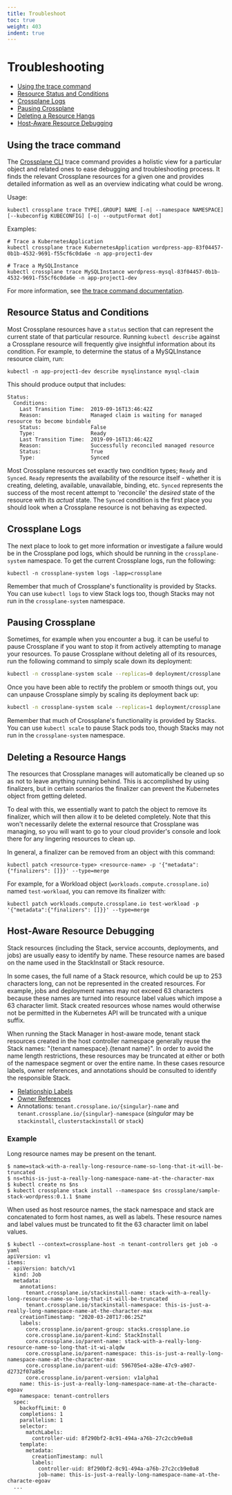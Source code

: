 ```yaml
---
title: Troubleshoot
toc: true
weight: 403
indent: true
---
```


# Troubleshooting

* [Using the trace command](#using-the-trace-command)
* [Resource Status and Conditions](#resource-status-and-conditions)
* [Crossplane Logs](#crossplane-logs)
* [Pausing Crossplane](#pausing-crossplane)
* [Deleting a Resource Hangs](#deleting-a-resource-hangs)
* [Host-Aware Resource Debugging](#host-aware-resource-debugging)

## Using the trace command

The [Crossplane CLI](https://github.com/crossplane/crossplane-cli) trace command
provides a holistic view for a particular object and related ones to ease
debugging and troubleshooting process. It finds the relevant Crossplane
resources for a given one and provides detailed information as well as an
overview indicating what could be wrong.

Usage:
```
kubectl crossplane trace TYPE[.GROUP] NAME [-n| --namespace NAMESPACE] [--kubeconfig KUBECONFIG] [-o| --outputFormat dot]
```

Examples:
```
# Trace a KubernetesApplication
kubectl crossplane trace KubernetesApplication wordpress-app-83f04457-0b1b-4532-9691-f55cf6c0da6e -n app-project1-dev

# Trace a MySQLInstance
kubectl crossplane trace MySQLInstance wordpress-mysql-83f04457-0b1b-4532-9691-f55cf6c0da6e -n app-project1-dev
```

For more information, see [the trace command
documentation](https://github.com/crossplane/crossplane-cli/tree/master/docs/trace-command.md).

## Resource Status and Conditions

Most Crossplane resources have a `status` section that can represent the current
state of that particular resource. Running `kubectl describe` against a
Crossplane resource will frequently give insightful information about its
condition. For example, to determine the status of a MySQLInstance resource
claim, run:

```shell
kubectl -n app-project1-dev describe mysqlinstance mysql-claim
```

This should produce output that includes:

```console
Status:
  Conditions:
    Last Transition Time:  2019-09-16T13:46:42Z
    Reason:                Managed claim is waiting for managed resource to become bindable
    Status:                False
    Type:                  Ready
    Last Transition Time:  2019-09-16T13:46:42Z
    Reason:                Successfully reconciled managed resource
    Status:                True
    Type:                  Synced
```

Most Crossplane resources set exactly two condition types; `Ready` and `Synced`.
`Ready` represents the availability of the resource itself - whether it is
creating, deleting, available, unavailable, binding, etc. `Synced` represents
the success of the most recent attempt to 'reconcile' the _desired_ state of the
resource with its _actual_ state. The `Synced` condition is the first place you
should look when a Crossplane resource is not behaving as expected.

## Crossplane Logs

The next place to look to get more information or investigate a failure would be
in the Crossplane pod logs, which should be running in the `crossplane-system`
namespace. To get the current Crossplane logs, run the following:

```shell
kubectl -n crossplane-system logs -lapp=crossplane
```

Remember that much of Crossplane's functionality is provided by Stacks. You can
use `kubectl logs` to view Stack logs too, though Stacks may not run in the
`crossplane-system` namespace.

## Pausing Crossplane

Sometimes, for example when you encounter a bug. it can be useful to pause
Crossplane if you want to stop it from actively attempting to manage your
resources. To pause Crossplane without deleting all of its resources, run the
following command to simply scale down its deployment:

```bash
kubectl -n crossplane-system scale --replicas=0 deployment/crossplane
```

Once you have been able to rectify the problem or smooth things out, you can
unpause Crossplane simply by scaling its deployment back up:

```bash
kubectl -n crossplane-system scale --replicas=1 deployment/crossplane
```

Remember that much of Crossplane's functionality is provided by Stacks. You can
use `kubectl scale` to pause Stack pods too, though Stacks may not run in the
`crossplane-system` namespace.

## Deleting a Resource Hangs

The resources that Crossplane manages will automatically be cleaned up so as not
to leave anything running behind. This is accomplished by using finalizers, but
in certain scenarios the finalizer can prevent the Kubernetes object from
getting deleted.

To deal with this, we essentially want to patch the object to remove its
finalizer, which will then allow it to be deleted completely. Note that this
won't necessarily delete the external resource that Crossplane was managing, so
you will want to go to your cloud provider's console and look there for any
lingering resources to clean up.

In general, a finalizer can be removed from an object with this command:

```console
kubectl patch <resource-type> <resource-name> -p '{"metadata":{"finalizers": []}}' --type=merge
```

For example, for a Workload object (`workloads.compute.crossplane.io`) named
`test-workload`, you can remove its finalizer with:

```console
kubectl patch workloads.compute.crossplane.io test-workload -p '{"metadata":{"finalizers": []}}' --type=merge
```

## Host-Aware Resource Debugging

Stack resources (including the Stack, service accounts, deployments, and jobs)
are usually easy to identify by name. These resource names are based on the name
used in the StackInstall or Stack resource.

In some cases, the full name of a Stack resource, which could be up to 253
characters long, can not be represented in the created resources. For example,
jobs and deployment names may not exceed 63 characters because these names are
turned into resource label values which impose a 63 character limit. Stack
created resources whose names would otherwise not be permitted in the Kubernetes
API will be truncated with a unique suffix.

When running the Stack Manager in host-aware mode, tenant stack resources
created in the host controller namespace generally reuse the Stack names:
"{tenant namespace}.{tenant name}".  In order to avoid the name length
restrictions, these resources may be truncated at either or both of the
namespace segment or over the entire name.  In these cases resource labels,
owner references, and annotations should be consulted to identify the
responsible Stack.

* [Relationship
  Labels](https://github.com/crossplane/crossplane/blob/master/design/one-pager-stack-relationship-labels.md)
* [Owner
  References](https://kubernetes.io/docs/concepts/workloads/controllers/garbage-collection/#owners-and-dependents)
* Annotations: `tenant.crossplane.io/{singular}-name` and
  `tenant.crossplane.io/{singular}-namespace` (_singular_ may be `stackinstall`,
  `clusterstackinstall` or `stack`)

### Example

Long resource names may be present on the tenant.

```console
$ name=stack-with-a-really-long-resource-name-so-long-that-it-will-be-truncated
$ ns=this-is-just-a-really-long-namespace-name-at-the-character-max
$ kubectl create ns $ns
$ kubectl crossplane stack install --namespace $ns crossplane/sample-stack-wordpress:0.1.1 $name
```

When used as host resource names, the stack namespace and stack are concatenated
 to form host names, as well as labels.  These resource names and label values
 must be truncated to fit the 63 character limit on label values.

```console
$ kubectl --context=crossplane-host -n tenant-controllers get job -o yaml
apiVersion: v1
items:
- apiVersion: batch/v1
  kind: Job
  metadata:
    annotations:
      tenant.crossplane.io/stackinstall-name: stack-with-a-really-long-resource-name-so-long-that-it-will-be-truncated
      tenant.crossplane.io/stackinstall-namespace: this-is-just-a-really-long-namespace-name-at-the-character-max
    creationTimestamp: "2020-03-20T17:06:25Z"
    labels:
      core.crossplane.io/parent-group: stacks.crossplane.io
      core.crossplane.io/parent-kind: StackInstall
      core.crossplane.io/parent-name: stack-with-a-really-long-resource-name-so-long-that-it-wi-alqdw
      core.crossplane.io/parent-namespace: this-is-just-a-really-long-namespace-name-at-the-character-max
      core.crossplane.io/parent-uid: 596705e4-a28e-47c9-a907-d2732f07a85e
      core.crossplane.io/parent-version: v1alpha1
    name: this-is-just-a-really-long-namespace-name-at-the-characte-egoav
    namespace: tenant-controllers
  spec:
    backoffLimit: 0
    completions: 1
    parallelism: 1
    selector:
      matchLabels:
        controller-uid: 8f290bf2-8c91-494a-a76b-27c2ccb9e0a8
    template:
      metadata:
        creationTimestamp: null
        labels:
          controller-uid: 8f290bf2-8c91-494a-a76b-27c2ccb9e0a8
          job-name: this-is-just-a-really-long-namespace-name-at-the-characte-egoav
  ...
```
